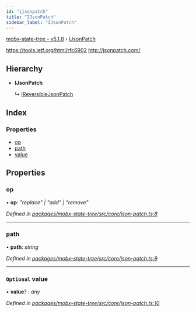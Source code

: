 ```yaml
---
id: "ijsonpatch"
title: "IJsonPatch"
sidebar_label: "IJsonPatch"
---
```


[mobx-state-tree - v5.1.8](../index.md) › [IJsonPatch](ijsonpatch.md)

https://tools.ietf.org/html/rfc6902
http://jsonpatch.com/

## Hierarchy

* **IJsonPatch**

  ↳ [IReversibleJsonPatch](ireversiblejsonpatch.md)

## Index

### Properties

* [op](ijsonpatch.md#op)
* [path](ijsonpatch.md#path)
* [value](ijsonpatch.md#optional-value)

## Properties

###  op

• **op**: *"replace" | "add" | "remove"*

*Defined in [packages/mobx-state-tree/src/core/json-patch.ts:8](https://github.com/mobxjs/mobx-state-tree/blob/279154a4/packages/mobx-state-tree/src/core/json-patch.ts#L8)*

___

###  path

• **path**: *string*

*Defined in [packages/mobx-state-tree/src/core/json-patch.ts:9](https://github.com/mobxjs/mobx-state-tree/blob/279154a4/packages/mobx-state-tree/src/core/json-patch.ts#L9)*

___

### `Optional` value

• **value**? : *any*

*Defined in [packages/mobx-state-tree/src/core/json-patch.ts:10](https://github.com/mobxjs/mobx-state-tree/blob/279154a4/packages/mobx-state-tree/src/core/json-patch.ts#L10)*
